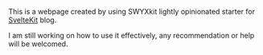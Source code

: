 This is a webpage created by using SWYXkit lightly opinionated starter for [SvelteKit](https://kit.svelte.dev/) blog.

I am still working on how to use it effectively, any recommendation or help will be welcomed.

